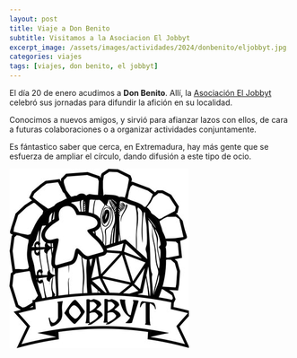 ```yaml
---
layout: post
title: Viaje a Don Benito
subtitle: Visitamos a la Asociacion El Jobbyt
excerpt_image: /assets/images/actividades/2024/donbenito/eljobbyt.jpg
categories: viajes
tags: [viajes, don benito, el jobbyt]
---
```


El día 20 de enero acudimos a <b>Don Benito</b>. Allí, la [Asociación El Jobbyt](https://asociacioneljobbyt.jimdofree.com/) celebró sus jornadas para difundir la afición en su localidad.

Conocimos a nuevos amigos, y sirvió para afianzar lazos con ellos, de cara a futuras colaboraciones o a organizar actividades conjuntamente.

Es fántastico saber que cerca, en Extremadura, hay más gente que se esfuerza de ampliar el círculo, dando difusión a este tipo de ocio.

![banner](/assets/images/actividades/2024/donbenito/eljobbyt.jpg)

